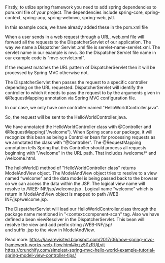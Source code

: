 Firstly, to utlize spring framework you need to add spring dependencies to pom.xml file of your project. 
The dependencies include spring-core, spring-context, spring-aop, spring-webmvc, spring-web, jstl. 

In this example code, we have already added these in the pom.xml file

When a user sends in a web request through a URL, web.xml file will forward all the requests to the DispatcherServlet of our application.
The way we name a Dispatcher Servlet .xml file is servlet-name-servlet.xml. The servlet name in our example is mvc. 
So the Dispatcher Servlet file name in our example code is "mvc-servlet.xml". 

If the request matches the URL pattern of DispatcherServlet then it will be processed by Spring MVC otherwise not.

The DispatcherServlet then passes the request to a specific controller depending on the URL requested. DispatcherServlet will identify 
the controller to which it needs to pass the request to by the arguments given in @RequestMapping annotation via 
Spring MVC configuration file.


In our case, we only have one controller named "HelloWorldController.java". 

So, the request will be sent to the HelloWorldController.java.

We have annotated the HelloWorldController class with @Controller and @RequestMapping("/welcome"). 
When Spring scans our package, it will recognize this bean as being a Controller bean for processing requests as we annotated 
the class with "@Controller". The @RequestMapping annotation tells Spring that this Controller should process all requests 
beginning with "/welcome" in the URL path. That includes /welcome/* and /welcome.html.

The helloWorld() method of "HelloWorldController class" returns ModelAndView object. The ModelAndView object tries to resolve 
to a view named “welcome” and the data model is being passed back to the browser so we can access the data within the JSP. 
The logical view name will resolve to /WEB-INF/jsp/welcome.jsp . Logical name “welcome” which is return in ModelAndView object 
is mapped to path /WEB-INF/jsp/welcome.jsp.

The DispatcherServlet will load our HelloWorldController.class through the package name mentioned in "<context:component-scan" tag. 
Also we have defined a bean viewResolver in the DispatcherServlet. This bean will resolve the view and add prefix string /WEB-INF/jsp/  
and suffix .jsp to the view in ModelAndView.

Read more: https://javarevisited.blogspot.com/2017/06/how-spring-mvc-framework-works-web-flow.html#ixzz5l1zRUjLvit
           https://crunchify.com/simplest-spring-mvc-hello-world-example-tutorial-spring-model-view-controller-tips/



